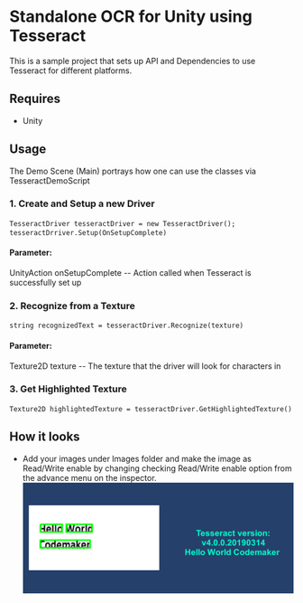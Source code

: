 # Standalone OCR for Unity using Tesseract 

This is a sample project that sets up API and Dependencies to use Tesseract for different platforms. 

## Requires
- Unity


## Usage
The Demo Scene (Main) portrays how one can use the classes via TesseractDemoScript

### 1. Create and Setup a new Driver
```
TesseractDriver tesseractDriver = new TesseractDriver();
tesseractDrriver.Setup(OnSetupComplete)
```
#### Parameter:
UnityAction onSetupComplete -- Action called when Tesseract is successfully set up

### 2. Recognize from a Texture
```
string recognizedText = tesseractDriver.Recognize(texture)
```
#### Parameter: 
Texture2D texture -- The texture that the driver will look for characters in

### 3. Get Highlighted Texture
```
Texture2D highlightedTexture = tesseractDriver.GetHighlightedTexture()
```


## How it looks
* Add your images under Images folder and make the image as Read/Write enable by changing checking Read/Write enable option from the advance menu on the inspector.
![How it looks](demo.png)
